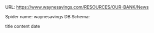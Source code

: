 URL: https://www.waynesavings.com/RESOURCES/OUR-BANK/News

Spider name: waynesavings
DB Schema:

title
content
date